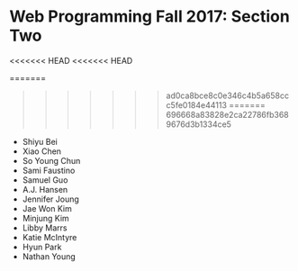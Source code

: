# Web Programming Fall 2017: Section Two
<<<<<<< HEAD
<<<<<<< HEAD

=======
>>>>>>> ad0ca8bce8c0e346c4b5a658ccc5fe0184e44113
=======
>>>>>>> 696668a83828e2ca22786fb3689676d3b1334ce5
* Shiyu Bei
* Xiao Chen
* So Young Chun
* Sami Faustino
* Samuel Guo
* A.J. Hansen
* Jennifer Joung
* Jae Won Kim
* Minjung Kim
* Libby Marrs
* Katie McIntyre
* Hyun Park
* Nathan Young